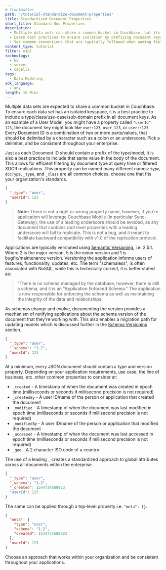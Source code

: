 ```yaml
---
# frontmatter
path: "/tutorial-standardize-document-properties"
title: Standardized Document Properties
short_title: Standard Doc Properties
description:
  - Multiple data sets can share a common bucket in Couchbase, but its important to ensure each data set has isolated keyspaces
  - Learn best practices to ensure isolation by prefixing document keys or adding certain document properties
  - See common conventions that are typically followed when naming fields
content_type: tutorial
filter: n1ql
technology: 
  - kv
  - server
  - capella
tags:
  - Data Modeling
sdk_language:
  - any
length: 10 Mins
---
```


Multiple data sets are expected to share a common bucket in Couchbase. To ensure each data set has an isolated keyspace, it is a best practice to include a type/class/use-case/sub-domain prefix in all document keys.  As an example of a User Model, you might have a property called `"userId": 123`, the document key might look like `user:123`, `user_123`, or `user::123`.  Every Document ID is a combination of two or more parts/values, that should be delimited by a character such as a colon or an underscore.  Pick a delimiter, and be consistent throughout your enterprise.

Just as each Document ID should contain a prefix of the type/model, it is also a best practice to include that same value in the body of the document.  This allows for efficient filtering by document type at query time or filtered XDCR replications.  This property can be named many different names: `type`, `docType`, `_type`, and `_class` are all common choices, choose one that fits your organization's standards.

```json
{
  "_type": "user",
  "userId": 123
}
```

> **Note:**  There is not a right or wrong property name, however, if you're application will leverage Couchbase Mobile (in particular Sync-Gateway), the use of a leading underscore should be avoided, as any document that contains root level properties with a leading underscore will fail to replicate.  This is not a bug, and it meant to facilitate backward compatibility with v1.0 of the replication protocol.  

Applications are typically versioned using [Semantic Versioning](https://semver.org), i.e. 2.5.1.  Where 2 is the major version, 5 is the minor version and 1 is bugfix/maintenance version.  Versioning the application informs users of features, functionality, updates, etc.  The term "schemaless", is often associated with NoSQL, while this is technically correct, it is better stated as:

> "There is no schema managed by the database, however, there is still a schema, and it is an "Application Enforced Schema."  The application is now responsible for enforcing the schema as well as maintaining the integrity of the data and relationships.

As schemas change and evolve, documenting the version provides a mechanism of notifying applications about the schema version of the document that they're working with.  This also enables a migration path for updating models which is discussed further in the [Schema Versioning](#schema-versioning) section.  

```json
{
  "_type": "user",
  "_schema": "1.2",
  "userId": 123
}
```

At a minimum, every JSON document should contain a type and version property.  Depending on your application requirements, use case, the line of business, etc. other common properties to consider at:

- `_created` - A timestamp of when the document was created in epoch time (milliseconds or seconds if millisecond precision is not required)  
- `_createdBy` - A user ID/name of the person or application that created the document
- `_modified` - A timestamp of when the document was last modified in epoch time (milliseconds or seconds if millisecond precision is not required)
- `_modifiedBy` - A user ID/name of the person or application that modified the document
- `_accessed` - A timestamp of when the document was last accessed in epoch time (milliseconds or seconds if millisecond precision is not required)
- `_geo` - A 2 character ISO code of a country

The use of a leading `_` creates a standardized approach to global attributes across all documents within the enterprise.

```json
{
  "_type": "user",
  "_schema": "1.2",
  "_created": 1544734688923
  "userId": 123
}
```

The same can be applied through a top-level property i.e. `"meta": {}`.

```json
{
  "meta": {
    "type": "user",
    "schema": "1.2",
    "created": 1544734688923
  },
  "userId": 123
}
```

Choose an approach that works within your organization and be consistent throughout your applications.

